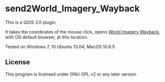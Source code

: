 send2World_Imagery_Wayback
==========

This is a QGIS 3.0 plugin.

It takes the coordinates of the mouse click, opens [World Imagery Wayback](https://livingatlas.arcgis.com/wayback), with OS default browser, at this location.

Tested on Windows 7, 10 Ubuntu 13.04, MacOS 10.8.5

License
-------------
This program is licensed under GNU GPL v2 or any later version
